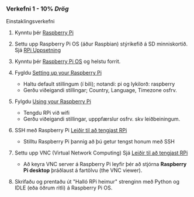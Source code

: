 ### Verkefni 1 - 10% _Drög_
Einstaklingsverkefni

1. Kynntu þér [Raspberry Pi](https://github.com/GunnarThorunnarson/VESM2CU/wiki/Raspberry-Pi)
2. Settu upp Raspberry Pi OS (áður Raspbian) stýrikefið á SD minniskortið. Sjá [RPi Uppsetning](https://github.com/GunnarThorunnarson/VESM2CU/wiki/RPi-Uppsetning)
3. Kynntu þér [Raspberry Pi OS](https://github.com/GunnarThorunnarson/VESM2CU/wiki/St%C3%BDrikerfi-og-RPi) og helstu forrit.
4. Fygldu [Setting up your Raspberry Pi](https://projects.raspberrypi.org/en/projects/raspberry-pi-setting-up/3)
   - Haltu default stillingum (í bili); notandi: pi  og lykilorð: raspberry
   - Gerðu viðeigandi stillingar; Country, Language, Timezone  osfrv.
5. Fylgdu [Using your Raspberry Pi](https://projects.raspberrypi.org/en/projects/raspberry-pi-using)
   - Tengdu RPi við wifi
   - Gerðu viðeigandi stillingar, upppfærslur osfrv. skv leiðbeiningum.
6. SSH með Raspberry Pi [Leiðir til að tengjast RPi](https://github.com/GunnarThorunnarson/VESM2CU/wiki/Lei%C3%B0ir-til-a%C3%B0-tengjast-Raspberry-Pi)
   - Stilltu Raspberry Pi þannig að þú getur tengst honum með SSH 

7. Settu upp VNC (Virtual Network Computing) Sjá [Leiðir til að tengjast RPi](https://github.com/GunnarThorunnarson/VESM2CU/wiki/Lei%C3%B0ir-til-a%C3%B0-tengjast-Raspberry-Pi)
   - Að keyra VNC server á Raspberry Pi leyfir þér að stjórna **Raspberry Pi desktop** þráðlaust á fartölvu (the VNC viewer).
   
8. Skrifaðu og prentaðu út "Halló RPi heimur" strenginn með Python og IDLE (eða öðrum ritli) á Raspberry Pi OS.




